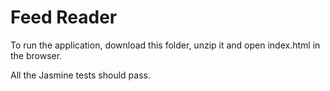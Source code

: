 # Feed Reader

To run the application, download this folder, unzip it and open index.html in the browser.

All the Jasmine tests should pass.
